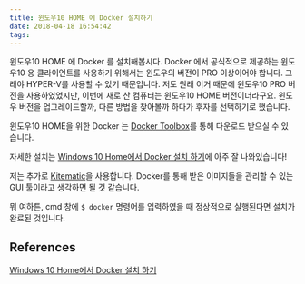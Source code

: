 ```yaml
---
title: 윈도우10 HOME 에 Docker 설치하기
date: 2018-04-18 16:54:42
tags:
---
```


윈도우10 HOME 에 Docker 를 설치해봅시다. Docker 에서 공식적으로 제공하는 윈도우10 용 클라이언트를 사용하기 위해서는 윈도우의 버전이 PRO 이상이어야 합니다. 그래야 HYPER-V를 사용할 수 있기 때문입니다. 저도 원래 이거 때문에 윈도우10 PRO 버전을 사용하였었지만, 이번에 새로 산 컴퓨터는 윈도우10 HOME 버전이더라구요. 윈도우 버전을 업그레이드할까, 다른 방법을 찾아볼까 하다가 후자를 선택하기로 했습니다.  

윈도우10 HOME을 위한 Docker 는 [Docker Toolbox](https://docs.docker.com/toolbox/toolbox_install_windows/)를 통해 다운로드 받으실 수 있습니다.  

자세한 설치는 [Windows 10 Home에서 Docker 설치 하기](https://gwonsungjun.github.io/how%20to%20install/2018/01/28/DockerInstall/)에 아주 잘 나와있습니다!  

저는 추가로 [Kitematic](https://kitematic.com/)을 사용합니다. Docker를 통해 받은 이미지들을 관리할 수 있는 GUI 툴이라고 생각하면 될 것 같습니다.  

뭐 여하튼, cmd 창에 `$ docker` 명령어를 입력하였을 때 정상적으로 실행된다면 설치가 완료된 것입니다.  

## References
[Windows 10 Home에서 Docker 설치 하기](https://gwonsungjun.github.io/how%20to%20install/2018/01/28/DockerInstall/)  

